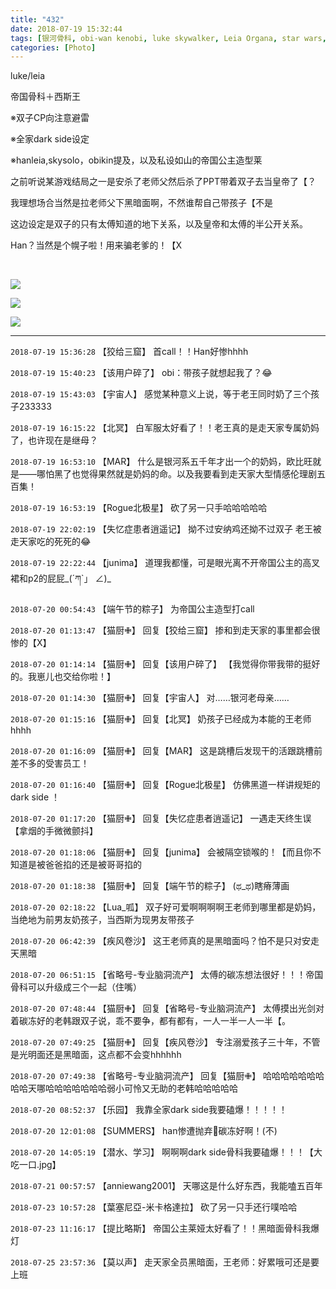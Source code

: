 ```yaml
---
title: "432"
date: 2018-07-19 15:32:44
tags: [银河骨科, obi-wan kenobi, luke skywalker, Leia Organa, star wars, 星球大战, luke/leia]
categories: [Photo]
---
```


<p>luke/leia</p> 
<p>帝国骨科＋西斯王</p> 
<p>※双子CP向注意避雷</p> 
<p>※全家dark side设定</p> 
<p>※hanleia,skysolo，obikin提及，以及私设如山的帝国公主造型莱</p> 
<p>之前听说某游戏结局之一是安杀了老师父然后杀了PPT带着双子去当皇帝了【？</p> 
<p>我理想场合当然是拉老师父下黑暗面啊，不然谁帮自己带孩子【不是</p> 
<p>这边设定是双子的只有太傅知道的地下关系，以及皇帝和太傅的半公开关系。</p> 
<p>Han？当然是个幌子啦！用来骗老爹的！【X</p> 
<p><br /></p>

![](https://raw.githubusercontent.com/alicewish/meowchain247/master/img_cVZNdzJtQk9JV2ZCd1BjR0FoYUU3NXVkQ3dsbkVHSDhHaEQ2Q1F5NENmMVNvUWhGSXRRTUF3PT0.jpg)

![](https://raw.githubusercontent.com/alicewish/meowchain247/master/img_cVZNdzJtQk9JV2ZCd1BjR0FoYUU3L0lyU1FHemRBa0JqdXEvcHpsVXY5a053UVVpbXVNKzl3PT0.jpg)

![](https://raw.githubusercontent.com/alicewish/meowchain247/master/img_cVZNdzJtQk9JV2ZCd1BjR0FoYUU3MkRJVWNwUjFtYXpmQ28ycU9nb1Fzb1prLzBBYW5pb3dRPT0.jpg)

---

`2018-07-19 15:36:28` 【狡给三窟】 首call！！Han好惨hhhh

`2018-07-19 15:40:23` 【该用户碎了】 obi：带孩子就想起我了？😂

`2018-07-19 15:43:03` 【宇宙人】 感觉某种意义上说，等于老王同时奶了三个孩子233333

`2018-07-19 16:15:22` 【北冥】 白军服太好看了！！老王真的是走天家专属奶妈了，也许现在是继母？

`2018-07-19 16:53:10` 【MAR】 什么是银河系五千年才出一个的奶妈，欧比旺就是——哪怕黑了也觉得果然就是奶妈的命。以及我要看到走天家大型情感伦理剧五百集！

`2018-07-19 16:53:19` 【Rogue北极星】 砍了另一只手哈哈哈哈哈

`2018-07-19 22:02:19` 【失忆症患者逍遥记】 拗不过安纳鸡还拗不过双子 老王被走天家吃的死死的😂

`2018-07-19 22:22:44` 【junima】 道理我都懂，可是眼光离不开帝国公主的高叉裙和p2的屁屁\_(´ཀ`」 ∠)\_

`2018-07-20 00:54:43` 【端午节的粽子】 为帝国公主造型打call

`2018-07-20 01:13:47` 【猫厨✙】 回复【狡给三窟】 掺和到走天家的事里都会很惨的【X】

`2018-07-20 01:14:14` 【猫厨✙】 回复【该用户碎了】 【我觉得你带我带的挺好的。我崽儿也交给你啦！】

`2018-07-20 01:14:30` 【猫厨✙】 回复【宇宙人】 对……银河老母亲……

`2018-07-20 01:15:16` 【猫厨✙】 回复【北冥】 奶孩子已经成为本能的王老师hhhh

`2018-07-20 01:16:09` 【猫厨✙】 回复【MAR】 这是跳槽后发现干的活跟跳槽前差不多的受害员工！

`2018-07-20 01:16:40` 【猫厨✙】 回复【Rogue北极星】 仿佛黑道一样讲规矩的dark side ！

`2018-07-20 01:17:20` 【猫厨✙】 回复【失忆症患者逍遥记】 一遇走天终生误【拿烟的手微微颤抖】

`2018-07-20 01:18:06` 【猫厨✙】 回复【junima】 会被隔空锁喉的！【而且你不知道是被爸爸掐的还是被哥哥掐的

`2018-07-20 01:18:38` 【猫厨✙】 回复【端午节的粽子】 (ಥ\_ಥ)瞎瘠薄画

`2018-07-20 02:18:22` 【Lua\_呱】 双子好可爱啊啊啊啊王老师到哪里都是奶妈，当绝地为前男友奶孩子，当西斯为现男友带孩子

`2018-07-20 06:42:39` 【疾风卷沙】 这王老师真的是黑暗面吗？怕不是只对安走天黑暗

`2018-07-20 06:51:15` 【省略号-专业脑洞流产】 太傅的碳冻想法很好！！！帝国骨科可以升级成三个一起（住嘴）

`2018-07-20 07:48:44` 【猫厨✙】 回复【省略号-专业脑洞流产】 太傅摸出光剑对着碳冻好的老韩跟双子说，乖不要争，都有都有，一人一半一人一半【。

`2018-07-20 07:49:25` 【猫厨✙】 回复【疾风卷沙】 专注溺爱孩子三十年，不管是光明面还是黑暗面，这点都不会变hhhhhh

`2018-07-20 07:49:38` 【省略号-专业脑洞流产】 回复【猫厨✙】 哈哈哈哈哈哈哈哈哈天哪哈哈哈哈哈哈哈弱小可怜又无助的老韩哈哈哈哈哈

`2018-07-20 08:52:37` 【乐园】 我靠全家dark side我要磕爆！！！！！

`2018-07-20 12:01:08` 【SUMMERS】 han惨遭抛弃🌚碳冻好啊！(不)

`2018-07-20 14:05:19` 【潜水、学习】 啊啊啊dark side骨科我要磕爆！！！【大吃一口.jpg】

`2018-07-21 00:57:57` 【anniewang2001】 天哪这是什么好东西，我能嗑五百年

`2018-07-23 10:57:28` 【葉塞尼亞-米卡格達拉】 砍了另一只手还行噗哈哈

`2018-07-23 11:16:17` 【提比略斯】 帝国公主莱娅太好看了！！黑暗面骨科我爆灯

`2018-07-25 23:57:36` 【莫以声】 走天家全员黑暗面，王老师：好累哦可还是要上班
